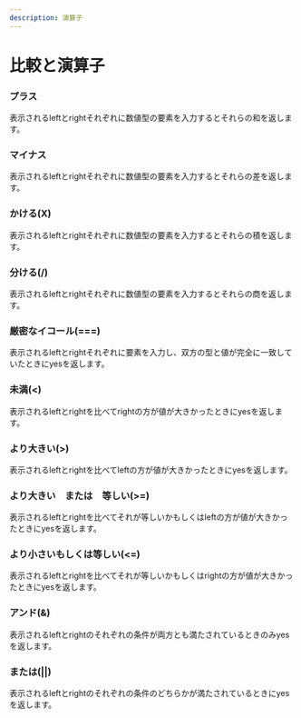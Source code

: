 ```yaml
---
description: 演算子
---
```


# 比較と演算子

### プラス

表示されるleftとrightそれぞれに数値型の要素を入力するとそれらの和を返します。

### マイナス

表示されるleftとrightそれぞれに数値型の要素を入力するとそれらの差を返します。

### かける(X)

表示されるleftとrightそれぞれに数値型の要素を入力するとそれらの積を返します。

### 分ける(/)

表示されるleftとrightそれぞれに数値型の要素を入力するとそれらの商を返します。

### 厳密なイコール(===)

表示されるleftとrightそれぞれに要素を入力し、双方の型と値が完全に一致していたときにyesを返します。

### 未満(<)

表示されるleftとrightを比べてrightの方が値が大きかったときにyesを返します。

### より大きい(>)

表示されるleftとrightを比べてleftの方が値が大きかったときにyesを返します。

### より大きい　または　等しい(>=)

表示されるleftとrightを比べてそれが等しいかもしくはleftの方が値が大きかったときにyesを返します。

### より小さいもしくは等しい(<=)

表示されるleftとrightを比べてそれが等しいかもしくはrightの方が値が大きかったときにyesを返します。

### アンド(&)

表示されるleftとrightのそれぞれの条件が両方とも満たされているときのみyesを返します。

### または(||)

表示されるleftとrightのそれぞれの条件のどちらかが満たされているときにyesを返します。








